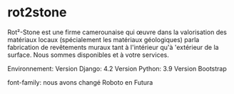 # rot2stone

Rot²-Stone est une firme camerounaise qui œuvre dans la valorisation des matériaux locaux (spécialement les matériaux
géologiques) parla fabrication de revêtements muraux tant à l'intérieur qu'à 'extérieur de la surface. Nous sommes
disponibles et à votre services.

Environnement:
Version Django: 4.2
Version Python: 3.9
Version Bootstrap

font-family: nous avons changé Roboto en Futura
